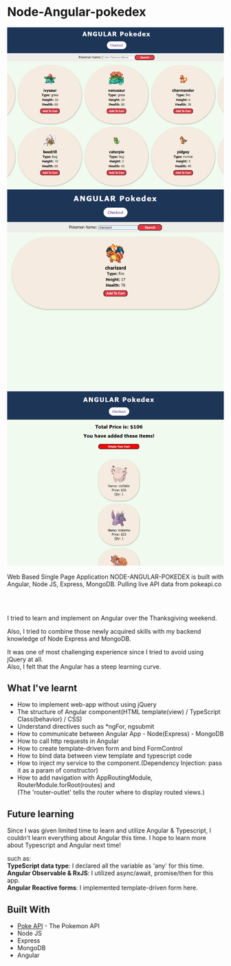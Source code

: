 # Node-Angular-pokedex

<img src="https://github.com/Jesper-SH-Hong/Node-Angular-pokedex/blob/master/sample_img/main.png" width="800">
<img src="https://github.com/Jesper-SH-Hong/Node-Angular-pokedex/blob/master/sample_img/search.png" width="800">
<img src="https://github.com/Jesper-SH-Hong/Node-Angular-pokedex/blob/master/sample_img/cart.png" width="800">

Web Based Single Page Application
NODE-ANGULAR-POKEDEX is built with Angular, Node JS, Express, MongoDB. Pulling live API data from pokeapi.co


<br><br>

I tried to learn and implement on Angular over the Thanksgiving weekend.

Also, I tried to combine those newly acquired skills with my backend knowledge of Node Express and MongoDB.

It was one of most challenging experience since I tried to avoid using jQuery at all.<br>
Also, I felt that the Angular has a steep learning curve.


## What I've learnt

* How to implement web-app without using jQuery
* The structure of Angular component(HTML template(view) / TypeScript Class(behavior) / CSS)
* Understand directives such as *ngFor, ngsubmit
* How to communicate between Angular App - Node(Express) - MongoDB
* How to call http requests in Angular
* How to create template-driven form and bind FormControl
* How to bind data between view template and typescript code
* How to inject my service to the component.(Dependency Injection: pass it as a param of constructor)
* How to add navigation with AppRoutingModule, RouterModule.forRoot(routes) and <router-outlet><br>
  (The 'router-outlet' tells the router where to display routed views.)


## Future learning

Since I was given limited time to learn and utilize Angular & Typescript, I couldn't learn everything about Angular this time.
I hope to learn more about Typescript and Angular next time!

  
such as:<br>
**TypeScript data type**: I declared all the variable as 'any' for this time.<br>
**Angular Observable & RxJS**: I utilized async/await, promise/then for this app.<br>
**Angular Reactive forms**: I implemented template-driven form here.



## Built With
* [Poke API](https://pokeapi.co/) - The Pokemon API
* Node JS
* Express
* MongoDB
* Angular
